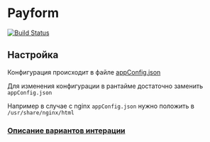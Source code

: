 # Payform
[![Build Status](http://ci.rbkmoney.com/buildStatus/icon?job=rbkmoney_private/payform/master)](http://ci.rbkmoney.com/job/rbkmoney_private/job/payform/job/master)

## Настройка
Конфигурация происходит в файле [appConfig.json](/src/appConfig.json)

Для изменения конфигурации в рантайме достаточно заменить `appConfig.json`

Например в случае с nginx `appConfig.json` нужно положить в `/usr/share/nginx/html`

### [Описание вариантов интерации](https://rbkmoney.github.io/docs/integrations/checkout/)
